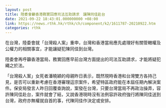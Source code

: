 ```yaml
---
layout: post
title: 陸委會籲香港務實回應司法互助請求　讓陳同佳赴台
date: 2021-09-22 18:43:01.000000000 +08:00
link: https://news.rthk.hk/rthk/ch/component/k2/1611787-20210922.htm
categories: rthk
---
```


在台灣，陸委會就「台灣殺人案」重申，台灣和香港當局應先處理好有關管轄權及公權力的相關事宜，才能讓疑犯陳同佳到台灣。

陸委會再呼籲香港當局，務實回應早前台灣方面提出的司法互助請求，才能將疑犯繩之於法。

「台灣殺人案」女死者潘曉穎的母親昨日表示，既然現時香港和台灣雙方各持己見，是否可以重新考慮在香港審理這宗案件，希望特區政府能在本屆任期內解決案件。保安局發言人昨日回覆查詢說，案發在台灣，只要台灣當局不再政治操弄，容許陳同佳赴台，案件就會了結，又說香港現時沒有法例容許政府強行將陳同佳送到台灣，政府亦無權就自首的事，代陳同佳作決定或安排。
